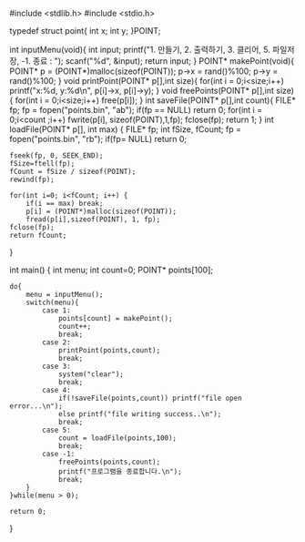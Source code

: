 #include <stdlib.h>
#include <stdio.h>

typedef struct point{
    int x;
    int y;
}POINT;

int inputMenu(void){
    int input;
    printf("1. 만들기, 2. 출력하기, 3. 클리어, 5. 파일저장, -1. 종료 : ");
    scanf("%d", &input);
    return input;
}
POINT* makePoint(void){
    POINT* p = (POINT*)malloc(sizeof(POINT));
    p->x = rand()%100;
    p->y = rand()%100;
}
void printPoint(POINT* p[],int size){
    for(int i = 0;i<size;i++)
        printf("x:%d, y:%d\n", p[i]->x, p[i]->y);
}
void freePoints(POINT* p[],int size){
    for(int i = 0;i<size;i++)
        free(p[i]);
}
int saveFile(POINT* p[],int count){
    FILE* fp;
    fp = fopen("points.bin", "ab");
    if(fp == NULL) return 0;
    for(int i = 0;i<count ;i++)
        fwrite(p[i], sizeof(POINT),1,fp);
    fclose(fp);
    return 1;
}
int loadFile(POINT* p[], int max) {
    FILE* fp;
    int fSize, fCount;
    fp = fopen("points.bin", "rb"); 
    if(fp= NULL) return 0;
    
    fseek(fp, 0, SEEK_END);
    fSize=ftell(fp);
    fCount = fSize / sizeof(POINT);
    rewind(fp);
    
    for(int i=0; i<fCount; i++) { 
        if(i == max) break;
        p[i] = (POINT*)malloc(sizeof(POINT));
        fread(p[i],sizeof(POINT), 1, fp);
    fclose(fp);
    return fCount;
}

int main()
{
    int menu;
    int count=0;
    POINT* points[100];
    
    do{
        menu = inputMenu();
        switch(menu){
            case 1:
                points[count] = makePoint();
                count++;
                break;
            case 2:
                printPoint(points,count);
                break;
            case 3:
                system("clear");
                break;
            case 4:
                if(!saveFile(points,count)) printf("file open error...\n");
                else printf("file writing success..\n");
                break;
            case 5:
                count = loadFile(points,100);
                break;
            case -1:
                freePoints(points,count);
                printf("프로그램을 종료합니다.\n");
                break;
        }
    }while(menu > 0);
    
    return 0;
    
}
